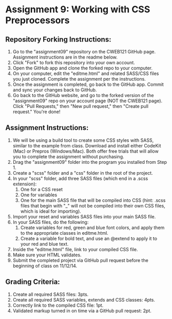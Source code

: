 # Assignment 9: Working with CSS Preprocessors

## Repository Forking Instructions:
1. Go to the "assignment09" repository on the CWEB121 GitHub page. Assignment instructions are in the readme below.
2. Click "Fork" to fork this repository into your own account.
3. Open the GitHub app and clone the forked repo to your computer.
4. On your computer, edit the "editme.html" and related SASS/CSS files you just cloned. Complete the assignment per the instructions.
5. Once the assignment is completed, go back to the GitHub app. Commit and sync your changes back to GitHub.
6. Go back to the GitHub website, and go to the forked version of the "assignment09" repo on your account page (NOT the CWEB121 page). Click "Pull Requests," then "New pull request," then "Create pull request." You're done!


## Assignment Instructions:
1. We will be using a build tool to create some CSS styles with SASS, similar to the example from class. Download and install either CodeKit (Mac) or Prepros (Windows/Mac). Both offer free trials that will allow you to complete the assignment without purchasing.
2. Drag the "assignment09" folder into the program you installed from Step 1.
3. Create a "scss" folder and a "css" folder in the root of the project.
4. In your "scss" folder, add three SASS files (which end in a .scss extension):
   1. One for a CSS reset
   2. One for variables
   3. One for the main SASS file that will be compiled into CSS (hint: .scss files that begin with "_" will not be compiled into their own CSS files, which is ideal for importing).
5. Import your reset and variables SASS files into your main SASS file.
6. In your SASS files, do the following:
   1. Create variables for red, green and blue font colors, and apply them to the appropriate classes in editme.html.
   2. Create a variable for bold text, and use an @extend to apply it to your red and blue text.
7. Inside the "editme.html" file, link to your compiled CSS file.
8. Make sure your HTML validates.
9. Submit the completed project via GitHub pull request before the beginning of class on 11/12/14.

## Grading Criteria:
1. Create all required SASS files: 3pts.
2. Create all required SASS variables, extends and CSS classes: 4pts.
3. Correctly link to the compiled CSS file: 1pt.
5. Validated markup turned in on time via a GitHub pull request: 2pt.